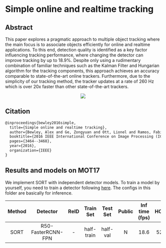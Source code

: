 # Simple online and realtime tracking

## Abstract

<!-- [ABSTRACT] -->

This paper explores a pragmatic approach to multiple object tracking where the main focus is to associate objects efficiently for online and realtime applications. To this end, detection quality is identified as a key factor influencing tracking performance, where changing the detector can improve tracking by up to 18.9%. Despite only using a rudimentary combination of familiar techniques such as the Kalman Filter and Hungarian algorithm for the tracking components, this approach achieves an accuracy comparable to state-of-the-art online trackers. Furthermore, due to the simplicity of our tracking method, the tracker updates at a rate of 260 Hz which is over 20x faster than other state-of-the-art trackers.

<!-- [IMAGE] -->

<div align="center">
  <img src="https://user-images.githubusercontent.com/99722489/176848133-d6621813-7b8f-4b25-96cd-2fbcc87983ce.png"/>
</div>

## Citation

<!-- [ALGORITHM] -->

```latex
@inproceedings{bewley2016simple,
  title={Simple online and realtime tracking},
  author={Bewley, Alex and Ge, Zongyuan and Ott, Lionel and Ramos, Fabio and Upcroft, Ben},
  booktitle={2016 IEEE International Conference on Image Processing (ICIP)},
  pages={3464--3468},
  year={2016},
  organization={IEEE}
}
```

## Results and models on MOT17

We implement SORT with independent detector models. To train a model by yourself, you need to train a detector following [here](../../det/).
The configs in this folder are basically for inference.

| Method |      Detector      | ReID | Train Set  | Test Set | Public | Inf time (fps) | HOTA | MOTA | IDF1 |  FP   |  FN   | IDSw. |                                        Config                                        |                                                       Download                                                       |
| :----: | :----------------: | :--: | :--------: | :------: | :----: | :------------: | :--: | :--: | :--: | :---: | :---: | :---: | :----------------------------------------------------------------------------------: | :------------------------------------------------------------------------------------------------------------------: |
|  SORT  | R50-FasterRCNN-FPN |  -   | half-train | half-val |   N    |      18.6      | 52.0 | 62.0 | 57.8 | 15150 | 40410 | 5847  | [config](sort_faster-rcnn_r50_fpn_8x2bs-4e_mot17halftrain_test-mot17halfval.py) | [detector](https://download.openmmlab.com/mmtracking/mot/faster_rcnn/faster-rcnn_r50_fpn_4e_mot17-half-64ee2ed4.pth) |
